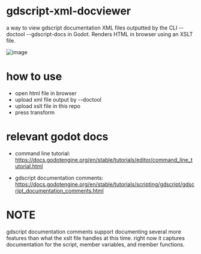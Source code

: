 # gdscript-xml-docviewer
a way to view gdscript documentation XML files outputted by the CLI --doctool --gdscript-docs in Godot. Renders HTML in browser using an XSLT file.

![image](https://github.com/InfernalWAVE/gdscript-xml-docviewer/assets/48569884/e7b99bab-199b-4ee7-a2e8-89aad470a991)

# how to use
- open html file in browser
- upload xml file output by --doctool
- upload xslt file in this repo
- press transform

# relevant godot docs
- command line tutorial:
https://docs.godotengine.org/en/stable/tutorials/editor/command_line_tutorial.html

- gdscript documentation comments:
https://docs.godotengine.org/en/stable/tutorials/scripting/gdscript/gdscript_documentation_comments.html

# NOTE
gdscript documentation comments support documenting several more features than what the xslt file handles at this time. right now it captures documentation for the script, member variables, and member functions.
